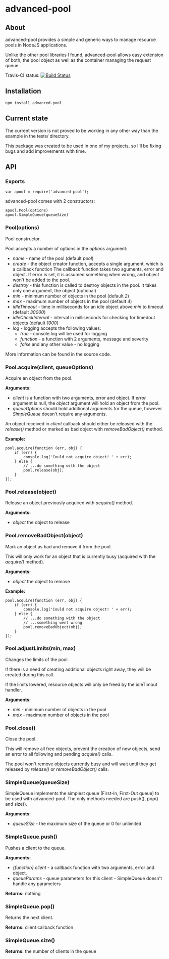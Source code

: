 advanced-pool
=============

About
-----

advanced-pool provides a simple and generic ways to manage resource pools in NodeJS applications.

Unlike the other pool libraries I found, advanced-pool allows easy extension of both, the pool object as well as
the container managing the request queue.

Travis-CI status: [![Build Status](https://secure.travis-ci.org/atheros/node-advanced-pool.png)](http://travis-ci.org/atheros/node-advanced-pool)


Installation
------------

	npm install advanced-pool


Current state
-------------

The current version is not proved to be working in any other way than the example in the tests/ directory.

This package was created to be used in one of my projects, so I'll be fixing bugs and add improvements with time.


API
---


### Exports

	var apool = require('advanced-pool');

advanced-pool comes with 2 constructors:

	apool.Pool(options)
	apool.SimpleQueue(queueSize)


### Pool(options)

Pool constructor.

Pool accepts a number of options in the _options_ argument:

* *name* - name of the pool (default _pool_)
* *create* - the object creator function, accepts a single argument, which is a callback function
  The callback function takes two aguments, error and object. If error is set, it is assumed something when wrong,
  and object won't be added to the pool.
* *destroy* - this function is called to destroy objects in the pool. It takes only one argument, the object (optional)
* *min* - minimum number of objects in the pool (default _2_)
* *max* - maximum number of objects in the pool (default _4_)
* *idleTimeout* - time in milliseconds for an idle object above _min_ to timeout (default _30000_)
* *idleCheckInterval* - interval in milliseconds for checking for timedout objects (default _1000_)
* *log* - logging accepts the following values:
	* *true* - console.log will be used for logging
	* *function* - a function with 2 arguments, message and severity
	* *false* and any other value - no logging

More information can be found in the source code.


### Pool.acquire(client, queueOptions)

Acquire an object from the pool.

**Arguments:**

* _client_ is a function with two arguments, error and object. If _error_ argument is null, the _object_ argument will hold an object from the pool.
* _queueOptions_ should hold additional arguments for the queue, however _SimpleQueue_ doesn't require any arguments.

An object received in _client_ callback should either be released with the _release()_ method or marked as bad
object with _removeBadObject()_ method.


**Example:**

	pool.acquire(function (err, obj) {
		if (err) {
			console.log('Could not acquire object! ' + err);
		} else {
			// ...do something with the object
			pool.release(obj);
		}
	});


### Pool.release(object)

Release an object previously acquired with _acquire()_ method.

**Arguments:**

* _object_ the object to release


### Pool.removeBadObject(object)

Mark an object as bad and remove it from the pool.

This will only work for an object that is currently busy (acquired with the _acquire()_ method).

**Arguments:**

* _object_ the object to remove


**Example:**

	pool.acquire(function (err, obj) {
		if (err) {
			console.log('Could not acquire object! ' + err);
		} else {
			// ...do something with the object
			// ...something went wrong
			pool.removeBadObject(obj);
		}
	});

### Pool.adjustLimits(min, max)

Changes the limits of the pool.

If there is a need of creating additional objects right away, they will be created during this call.

If the limits lowered, resource objects will only be freed by the idleTimout handler.

**Arguments:**

* _min_ - minimum number of objects in the pool
* _max_ - maximum number of objects in the pool


### Pool.close()

Close the pool.

This will remove all free objects, prevent the creation of new objects, send an error to all following and pending _acquire()_ calls.

The pool won't remove objects currently busy and will wait until they get released by _release()_ or _removeBadObject()_ calls.





### SimpleQueue(queueSize)

SimpleQueue implements the simplest queue (First-In, First-Out queue) to be used with advanced-pool. The only methods needed are push(), pop() and
size().

**Arguments:**
* _queueSize_ - the maximum size of the queue or 0 for unlimited


### SimpleQueue.push()

Pushes a client to the queue.

**Arguments:**

* _{function}_ _client_ - a callback function with two arguments, error and object.
* _queueParams_ - queue parameters for this client - SimpleQueue doesn't handle any parameters

**Returns:** nothing


### SimpleQueue.pop()

Returns the next client.

**Returns:** client callback function


### SimpleQueue.size()

**Returns:** the number of clients in the queue

